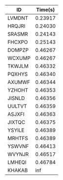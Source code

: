 |ID|Time(s)|
|-|-|
|LVMDNT|0.23917|
|HRQJRI|0.24030|
|SRASMR|0.24143|
|FHCXPO|0.25143|
|DOMPZP|0.46267|
|WCXUMP|0.46267|
|TKWJLM|0.46332|
|PQXHYS|0.46340|
|AXUMWF|0.46344|
|YZHOHT|0.46353|
|JISNLD|0.46356|
|UULTVT|0.46359|
|ASJXFI|0.46363|
|JIXTQC|0.46375|
|YSYILE|0.46389|
|MRHTFS|0.46389|
|YSWVNF|0.46413|
|WVYNJR|0.46517|
|LMHEQI|0.46784|
|KHAKAB|inf|
